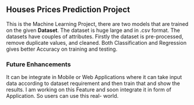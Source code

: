 ## Houses Prices Prediction Project
This is the Machine Learning Project, there are two models that are trained on the given **Dataset**. The dataset is huge large and in .csv format. The datasets have couples of attributes. 
Firstly the dataset is pre-processed, remove duplicate values, and cleaned. 
Both Classification and Regression gives better Accuracy on training and testing. 

### Future Enhancements
It can be integrate in Mobile or Web Applications where it can take input data according to dataset requirement and then train that and show the results. I am working on this Feature and soon integrate it in form of Application. So users can use this real- world.
